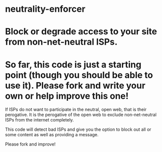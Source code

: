 neutrality-enforcer
===================

Block or degrade access to your site from non-net-neutral ISPs.
==
So far, this code is just a starting point (though you should be able to use it). Please fork and write your own or help improve this one!
==
If ISPs do not want to participate in the neutral, open web, that is their perogative. It is the perogative of the open web to exclude non-net-neutral ISPs from the internet completely. 

This code will detect bad ISPs and give you the option to block out all or some content as well as providing a message. 

Please fork and improve!
